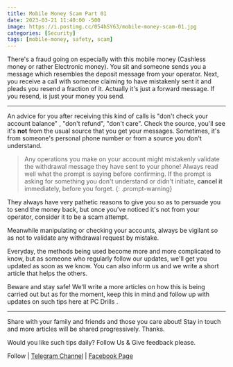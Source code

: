 ```yaml
---
title: Mobile Money Scam Part 01
date: 2023-03-21 11:40:00 -500
image: https://i.postimg.cc/054hSY63/mobile-money-scam-01.jpg
categories: [Security]
tags: [mobile-money, safety, scam]
---
```


There's a fraud going on especially with this mobile money (Cashless money or rather Electronic money).
You sit and someone sends you a message which resembles the deposit message from your operator.
Next, you receive a call with someone claiming to have mistakenly sent it and pleads you resend a fraction of it.
Actually it's just a forward message. If you resend, is just your money you send.

---

An advice for you after receiving this kind of calls is "don't check your account balance" , "don't refund", "don't care". Check the source, you'll see it's **not** from the usual source that you get your messages. Sometimes, it's from someone's personal phone number or from a source you don't understand.

> Any operations you make on your account might mistakenly validate the withdrawal message they have sent to your phone! Always read well what the prompt is saying before confirming. If the prompt is asking for something you don't understand or didn't initiate, **cancel it** immediately, before you forget.
{: .prompt-warning}

They always have very pathetic reasons to give you so as to persuade you to send the money back, but once you've noticed it's  not from your operator, consider it to be a scam attempt.

Meanwhile manipulating or checking your accounts, always be vigilant so as not to validate any withdrawal request by mistake.

Everyday, the methods being used become more and more complicated to know, but as someone who regularly follow our updates, we'll get you updated as soon as we know. You can also inform us and we write a short article that helps the others.

Beware and stay safe!
We'll write a more articles on how this is being carried out but as for the moment, keep this in mind and follow up with updates on such tips here at PC Drills .

---

Share with your family and friends and those you care about!
Stay in touch and more articles will be shared progressively.
Thanks.

Would you like such tips daily?
Follow Us & Give feedback please.

Follow | [Telegram Channel](https://t.me/pcdrills/) | [Facebook Page](https://facebook.com/pcdrillsofficial/)